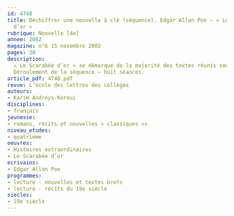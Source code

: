 ```yaml
---
id: 4748
title: Déchiffrer une nouvelle à clé (séquence). Edgar Allan Poe – « Le Scarabée
  d’or »
rubrique: Nouvelle [4e]
annee: 2002
magazine: n°6 15 novembre 2002
pages: 20
description: 
  « Le Scarabée d’or » se démarque de la majorité des textes réunis sous le titre « Histoires extraordinaires » et appartient davantage à la veine policière de l’œuvre de Poe. En quatrième, l’étude de cette nouvelle permet d’affiner la notion de point de vue, d’aborder le texte de type explicatif dans le cadre d’une fiction et de sensibiliser les élèves aux problèmes de la traduction. À un autre niveau, ce récit jette un éclairage particulier sur la lecture elle-même. Il bénéficie en effet d’un statut indécis – chasse au trésor sans véritable piment, roman d’aventures en concentré, récit à la lisière du fantastique, ce texte, trop poli pour être honnête, déjoue les attentes du lecteur.
  Déroulement de la séquence – huit séances.
article_pdf: 4748.pdf
revue: L’école des lettres des collèges
auteurs:
- Karim Andreys-Keroui
disciplines:
- français
jeunesse:
- romans, récits et nouvelles « classiques »s
niveau_etudes:
- quatrième
oeuvres:
- Histoires extraordinaires
- Le Scarabée d’or
ecrivains:
- Edgar Allan Poe
programmes:
- lecture - nouvelles et textes brefs
- lecture - récits du 19e siècle
siecles:
- 19e siècle
---
```

